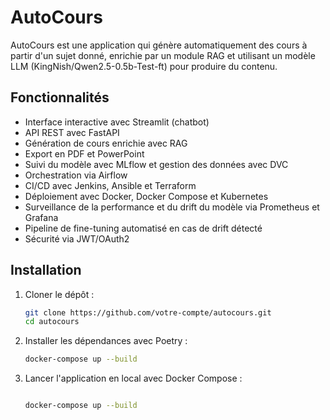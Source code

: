 # AutoCours

AutoCours est une application qui génère automatiquement des cours à partir d'un sujet donné, 
enrichie par un module RAG et utilisant un modèle LLM (KingNish/Qwen2.5-0.5b-Test-ft) pour produire du contenu.

## Fonctionnalités

- Interface interactive avec Streamlit (chatbot)
- API REST avec FastAPI
- Génération de cours enrichie avec RAG
- Export en PDF et PowerPoint
- Suivi du modèle avec MLflow et gestion des données avec DVC
- Orchestration via Airflow
- CI/CD avec Jenkins, Ansible et Terraform
- Déploiement avec Docker, Docker Compose et Kubernetes
- Surveillance de la performance et du drift du modèle via Prometheus et Grafana
- Pipeline de fine-tuning automatisé en cas de drift détecté
- Sécurité via JWT/OAuth2

## Installation

1. Cloner le dépôt :
   ```bash
   git clone https://github.com/votre-compte/autocours.git
   cd autocours

2. Installer les dépendances avec Poetry :
    ```bash
    docker-compose up --build

3. Lancer l'application en local avec Docker Compose :
    ```bash

    docker-compose up --build

